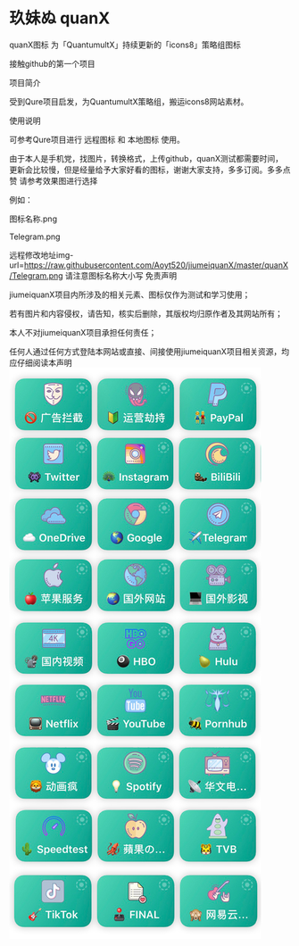 # 玖妹ぬ quanX
quanX图标
为「QuantumultX」持续更新的「icons8」策略组图标

接触github的第一个项目

项目简介

受到Qure项目启发，为QuantumultX策略组，搬运icons8网站素材。

使用说明

可参考Qure项目进行 远程图标 和 本地图标 使用。

由于本人是手机党，找图片，转换格式，上传github，quanX测试都需要时间，更新会比较慢，但是经量给予大家好看的图标，谢谢大家支持，多多订阅。多多点赞 请参考效果图进行选择

例如：

图标名称.png

Telegram.png

远程修改地址img-url=https://raw.githubusercontent.com/Aoyt520/jiumeiquanX/master/quanX/Telegram.png
请注意图标名称大小写  免责声明

jiumeiquanX项目内所涉及的相关元素、图标仅作为测试和学习使用；

若有图片和内容侵权，请告知，核实后删除，其版权均归原作者及其网站所有；

本人不对jiumeiquanX项目承担任何责任；

任何人通过任何方式登陆本网站或直接、间接使用jiumeiquanX项目相关资源，均应仔细阅读本声明
![quanx](https://raw.githubusercontent.com/Aoyt520/Script/Pv/IMG_4536.JPG "quanx")
